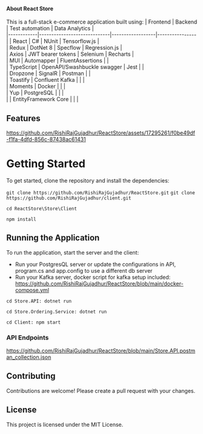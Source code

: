 #### About React Store

This is a full-stack e-commerce application built using: 
| Frontend   | Backend                     | Test automation  | Data Analytics |   
|------------|-----------------------------|------------------|----------------|
| React      | C#                          | NUnit            | Tensorflow.js  |   
| Redux      | DotNet 8                    | Specflow         | Regression.js  |   
| Axios      | JWT bearer tokens           | Selenium         | Recharts       |   
| MUI        | Automapper                  | FluentAssertions |                |  
| TypeScript | OpenAPI/Swashbuckle swagger | Jest             |                |   
| Dropzone   | SignalR                     | Postman          |                |   
| Toastify   | Confluent Kafka             |                  |                |   
| Moments    | Docker                      |                  |                |   
| Yup        | PostgreSQL                  |                  |                |   
|            | EntityFramework Core        |                  |                |   
  
## Features
https://github.com/RishiRajGujadhur/ReactStore/assets/17295261/f0be49df-f1fa-4dfd-856c-87438ac61431

# Getting Started

To get started, clone the repository and install the dependencies:

```git clone https://github.com/RishiRajGujadhur/ReactStore.git```
```git clone https://github.com/RishiRajGujadhur/client.git```

```cd ReactStore\Store\Client```

```npm install```


## Running the Application

To run the application, start the server and the client:
+ Run your PostgresQL server or update the configurations in API, program.cs and app.config to use a different db server
+ Run your Kafka server, docker script for kafka setup included: https://github.com/RishiRajGujadhur/ReactStore/blob/main/docker-compose.yml

```cd Store.API: dotnet run```

```cd Store.Ordering.Service: dotnet run```

```cd Client: npm start```

### API Endpoints
https://github.com/RishiRajGujadhur/ReactStore/blob/main/Store.API.postman_collection.json

## Contributing
Contributions are welcome! Please create a pull request with your changes.

## License
This project is licensed under the MIT License.
